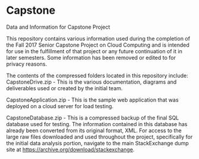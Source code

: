 # Capstone
Data and Information for Capstone Project

This repository contains various information used during the completion of the Fall 2017 Senior Capstone Project on Cloud Computing and is intended for use in the fulfillment of that project or any future continuation of it in later semesters.  Some information has been removed or edited to for privacy reasons.

The contents of the compressed folders located in this repository include:
CapstoneDrive.zip - This is the various documentation, diagrams and deliverables used or created by the initial team.

CapstoneApplication.zip - This is the sample web application that was deployed on a cloud server for load testing.

CapstoneDatabase.zip - This is a compressed backup of the final SQL database used for testing.  The information contained in this database has already been converted from its original format, XML.  For access to the large raw files downloaded and used throughout the project, specifically for the initial data analysis portion, navigate to the main StackExchange dump site at https://archive.org/download/stackexchange.
